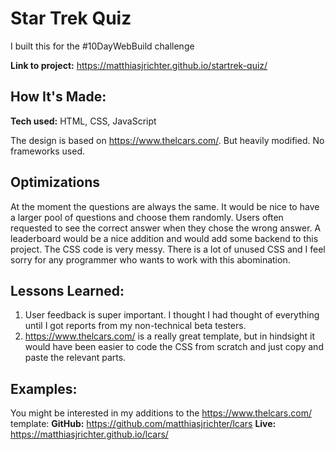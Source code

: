 
# Star Trek Quiz
I built this for the #10DayWebBuild challenge

**Link to project:** https://matthiasjrichter.github.io/startrek-quiz/

## How It's Made:

**Tech used:** HTML, CSS, JavaScript

The design is based on https://www.thelcars.com/. But heavily modified.
No frameworks used.


## Optimizations

At the moment the questions are always the same. It would be nice to have a larger pool of questions and choose them randomly.
Users often requested to see the correct answer when they chose the wrong answer.
A leaderboard would be a nice addition and would add some backend to this project.
The CSS code is very messy. There is a lot of unused CSS and I feel sorry for any programmer who wants to work with this abomination.


## Lessons Learned:

1. User feedback is super important. I thought I had thought of everything until I got reports from my non-technical beta testers.
2. https://www.thelcars.com/ is a really great template, but in hindsight it would have been easier to code the CSS from scratch and just copy and paste the relevant parts.

## Examples:
You might be interested in my additions to the https://www.thelcars.com/ template: 
**GitHub:** https://github.com/matthiasjrichter/lcars
**Live:** https://matthiasjrichter.github.io/lcars/